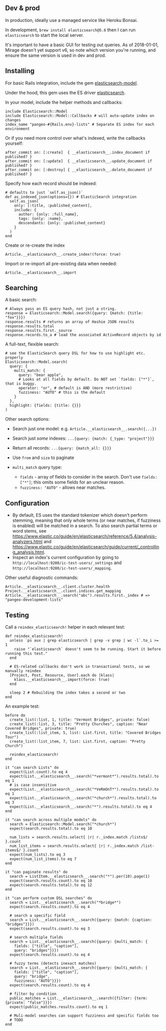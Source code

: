 ## Dev & prod

In production, ideally use a managed service like Heroku Bonsai.

In development, `brew install elasticsearch@5.6` then I can run `elasticsearch` to start the local server.

It's important to have a basic GUI for testing out queries. As of 2018-01-01, Mirage doesn't yet support v6, so note which version you're running, and ensure the same version is used in dev and prod.

## Installing

For basic Rails integration, include the gem [elasticsearch-model](https://github.com/elastic/elasticsearch-rails/tree/master/elasticsearch-model).

Under the hood, this gem uses the ES driver [elasticsearch](https://github.com/elastic/elasticsearch-ruby).

In your model, include the helper methods and callbacks:

```
include Elasticsearch::Model
include Elasticsearch::Model::Callbacks # will auto-update index on changes
index_name "pangeo-#{Rails.env}-lists" # Separate ES index for each environment
```

Or if you need more control over what's indexed, write the callbacks yourself:

```
after_commit on: [:create]  { __elasticsearch__.index_document if published? }
after_commit on: [:update]  { __elasticsearch__.update_document if published? }
after_commit on: [:destroy] { __elasticsearch__.delete_document if published? }
```

Specify how each record should be indexed:

```
# defaults to just `self.as_json()`
def as_indexed_json(options={}) # ElasticSearch integration
  self.as_json(
    only: [:title, :published_content],
    include: {
      author: {only: :full_name},
      tags: {only: :name},
      descendants: {only: :published_content}
    }
  )
end
```

Create or re-create the index

```
Article.__elasticsearch__.create_index!(force: true)
```

Import or re-import all pre-existing data when needed:

```
Article.__elasticsearch__.import
```

## Searching

A basic search:

```
# Always pass an ES query hash, not just a string.
response = Elasticsearch::Model.search({query: {match: {title: "fox"}}})
response.results # returns an array of Hashie JSON results
response.results.total
response.results.first._source
response.records.to_a # load the associated ActiveRecord objects by id
```

A full-text, flexible search:

```
# see the ElasticSearch query DSL for how to use highlight etc. properly
Elasticsearch::Model.search(
  query: {
    multi_match: {
      query: "bear apple",
      # Looks at all fields by default. Do NOT set `fields: ["*"]`, that is buggy.
      operator: "or", # default is AND (more restrictive)
      fuzziness: "AUTO" # this is the default
    }
  },
  highlight: {fields: {title: {}}}
)
```

Other search options:

- Search just one model: e.g. `Article.__elasticsearch__.search({...})`
- Search just _some_ indexes: `...{query: {match: {_type: "project"}}}`
- Return all records: `...{query: {match_all: {}}}`

- Use `from` and `size` to paginate
- `multi_match` query type:
  - `fields` - array of fields to consider in the search. Don't use `fields: ["*"]`; this omits some fields for an unclear reason.
  - `fuzziness: "AUTO"` - allows near matches.

## Configuration

- By default, ES uses the standard tokenizer which doesn't perform stemming, meaning that only whole terms (or near matches, if fuzziness is enabled) will be matched in a search. To also search partial terms or word stems, see https://www.elastic.co/guide/en/elasticsearch/reference/5.4/analysis-analyzers.html and https://www.elastic.co/guide/en/elasticsearch/guide/current/_controlling_analysis.html.
- Inspect an index's current configuration by going to `http://localhost:9200/ic-test-users/_settings` and `http://localhost:9200/ic-test-users/_mapping`.

Other useful diagnostic commands:

```
Article.__elasticsearch__.client.cluster.health
Project.__elasticsearch__.client.indices.get_mapping
Article.__elasticsearch__.search("abc").results.first._index # => "pangeo-development-lists"
```

## Testing

Call a `reindex_elasticsearch!` helper in each relevant test:

```
def reindex_elasticsearch!
  unless `ps aux | grep elasticsearch | grep -v grep | wc -l`.to_i >= 1
    raise "`elasticsearch` doesn't seem to be running. Start it before running this test."
  end

  # ES-related callbacks don't work in transactional tests, so we manually reindex
  [Project, Post, Resource, User].each do |klass|
    klass.__elasticsearch__.import(force: true)
  end

  sleep 2 # Rebuilding the index takes a second or two
end
```

An example test:

```
before do
  create_list(:list, 1, title: "Vermont Bridges", private: false)
  create_list(:list, 3, title: "Pretty Churches", caption: "Near Covered Bridges", private: true)
  create_list(:list_item, 5, list: List.first, title: "Covered Bridges Tour")
  create_list(:list_item, 7, list: List.first, caption: "Pretty Church")

  reindex_elasticsearch!
end

it "can search Lists" do
  expect(List.count).to eq 4
  expect(List.__elasticsearch__.search("*vermont*").results.total).to eq 1
  # is case insensitive
  expect(List.__elasticsearch__.search("*VeRmOnT*").results.total).to eq 1
  expect(List.__elasticsearch__.search("*church*").results.total).to eq 3
  expect(List.__elasticsearch__.search("*").results.total).to eq 4
end

it "can search across multiple models" do
  search = Elasticsearch::Model.search("*church*")
  expect(search.results.total).to eq 10

  num_lists = search.results.select{ |r| r._index.match /lists$/ }.count
  num_list_items = search.results.select{ |r| r._index.match /list-items$/ }.count
  expect(num_lists).to eq 3
  expect(num_list_items).to eq 7
end

it "can paginate results" do
  search = ListItem.__elasticsearch__.search("*").per(10).page(1)
  expect(search.results.count).to eq 10
  expect(search.results.total).to eq 12
end

it "can perform custom DSL searches" do
  search = List.__elasticsearch__.search("*bridge*")
  expect(search.results.count).to eq 4

  # search a specific field
  search = List.__elasticsearch__.search({query: {match: {caption: "bridges"}}})
  expect(search.results.count).to eq 3

  # search multiple fields
  search = List.__elasticsearch__.search({query: {multi_match: {
    fields: ["title", "caption"],
    query: "bridges"}}})
  expect(search.results.count).to eq 4

  # fuzzy terms (detects inexact matches)
  search = List.__elasticsearch__.search({query: {multi_match: {
    fields: ["title", "caption"],
    query: "bridge",
    fuzziness: "AUTO"}}})
  expect(search.results.count).to eq 4

  # filter by condition
  public_matches = List.__elasticsearch__.search({filter: {term: {private: "false"}}})
  expect(public_matches.results.count).to eq 1

  # Muli-model searches can support fuzziness and specific fields too
  # TODO
end
```
